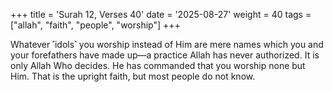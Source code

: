 +++
title = 'Surah 12, Verses 40'
date = '2025-08-27'
weight = 40
tags = ["allah", "faith", "people", "worship"]
+++

Whatever ˹idols˺ you worship instead of Him are mere names which you and your forefathers have made up—a practice Allah has never authorized. It is only Allah Who decides. He has commanded that you worship none but Him. That is the upright faith, but most people do not know.